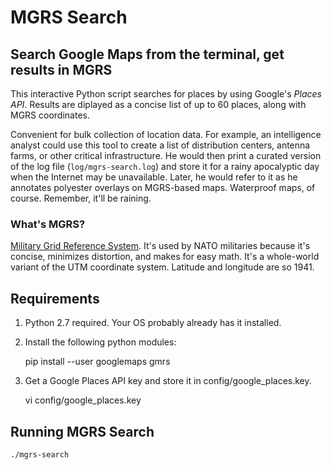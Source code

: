 # MGRS Search

## Search Google Maps from the terminal, get results in MGRS

This interactive Python script searches for places by using Google's _Places
API_.  Results are diplayed as a concise list of up to 60 places, along with
MGRS coordinates.

Convenient for bulk collection of location data. For example, an intelligence
analyst could use this tool to create a list of distribution centers, antenna
farms, or other critical infrastructure. He would then print a curated version
of the log file (`log/mgrs-search.log`) and store it for a rainy apocalyptic
day when the Internet may be unavailable. Later, he would refer to it as he
annotates polyester overlays on MGRS-based maps. Waterproof maps, of course.
Remember, it'll be raining.

### What's MGRS?

[Military Grid Reference
System](https://en.wikipedia.org/wiki/Military_Grid_Reference_System).  It's
used by NATO militaries because it's concise, minimizes distortion, and makes
for easy math. It's a whole-world variant of the UTM coordinate system.
Latitude and longitude are so 1941.

## Requirements

1. Python 2.7 required. Your OS probably already has it installed.

2. Install the following python modules:

    pip install --user googlemaps gmrs

3. Get a Google Places API key and store it in config/google_places.key.

    vi config/google_places.key

## Running MGRS Search

    ./mgrs-search
